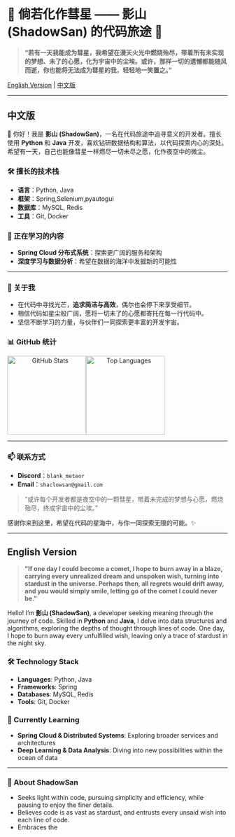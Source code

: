 # 🌠 倘若化作彗星 —— 影山 (ShadowSan) 的代码旅途 🌌

> **“若有一天我能成为彗星，我希望在漫天火光中燃烧殆尽，带着所有未实现的梦想、未了的心愿，化为宇宙中的尘埃。或许，那样一切的遗憾都能随风而逝，你也能将无法成为彗星的我，轻轻地一笑置之。”**

[English Version](#english-version) | [中文版](#中文版)

---

## 中文版

👋 你好！我是 **影山 (ShadowSan)**，一名在代码旅途中追寻意义的开发者。擅长使用 **Python** 和 **Java** 开发，喜欢钻研数据结构和算法，以代码探索内心的深处。希望有一天，自己也能像彗星一样燃尽一切未尽之愿，化作夜空中的微尘。

### 🛠 擅长的技术栈
- **语言**：Python, Java
- **框架**：Spring,Selenium,pyautogui
- **数据库**：MySQL, Redis
- **工具**：Git, Docker

### 🌱 正在学习的内容
- **Spring Cloud 分布式系统**：探索更广阔的服务和架构
- **深度学习与数据分析**：希望在数据的海洋中发掘新的可能性

---

### 🌌 关于我
- 在代码中寻找光芒，**追求简洁与高效**，偶尔也会停下来享受细节。
- 相信代码如星尘般广阔，愿将一切未了的心愿都寄托在每一行代码中。
- 坚信不断学习的力量，与伙伴们一同探索更丰富的开发宇宙。

### 📊 GitHub 统计
<div align="center" style="display: inline-flex;">
  <img height="180em" src="https://github-readme-stats.vercel.app/api?username=3P1r1t&show_icons=true&hide_title=true&hide_border=true" alt="GitHub Stats"/>
  <img height="180em" src="https://github-readme-stats.vercel.app/api/top-langs/?username=3P1r1t&layout=compact&hide_border=true" alt="Top Languages"/>
</div>

---

### 📫 联系方式
- **Discord**：`blank_meteor`
- **Email**：`shaclowsan@gmail.com`
> “或许每个开发者都是夜空中的一颗彗星，带着未完成的梦想与心愿，燃烧殆尽，终成宇宙中的尘埃。”

感谢你来到这里，希望在代码的星海中，与你一同探索无限的可能。✨

---

## English Version

> **"If one day I could become a comet, I hope to burn away in a blaze, carrying every unrealized dream and unspoken wish, turning into stardust in the universe. Perhaps then, all regrets would drift away, and you would simply smile, letting go of the comet I could never be."**

Hello! I’m **影山 (ShadowSan)**, a developer seeking meaning through the journey of code. Skilled in **Python** and **Java**, I delve into data structures and algorithms, exploring the depths of thought through lines of code. One day, I hope to burn away every unfulfilled wish, leaving only a trace of stardust in the night sky.

### 🛠 Technology Stack
- **Languages**: Python, Java
- **Frameworks**: Spring
- **Databases**: MySQL, Redis
- **Tools**: Git, Docker

### 🌱 Currently Learning
- **Spring Cloud & Distributed Systems**: Exploring broader services and architectures
- **Deep Learning & Data Analysis**: Diving into new possibilities within the ocean of data

---

### 🌌 About ShadowSan
- Seeks light within code, pursuing simplicity and efficiency, while pausing to enjoy the finer details.
- Believes code is as vast as stardust, and entrusts every unsaid wish into each line of code.
- Embraces the

